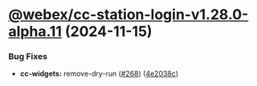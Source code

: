 # [@webex/cc-station-login-v1.28.0-alpha.11](https://github.com/webex/widgets/compare/1.28.0-alpha.10...1.28.0-alpha.11) (2024-11-15)


### Bug Fixes

* **cc-widgets:** remove-dry-run ([#268](https://github.com/webex/widgets/issues/268)) ([4e2038c](https://github.com/webex/widgets/commit/4e2038c216cb915a1233667e259be619b92212b1))
